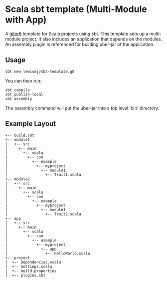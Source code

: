 # Scala sbt template (Multi-Module with App)

A [giter8][1] template for Scala projects using sbt. 
This template sets up a multi-module project. It also includes an application that depends on the modules. 
An assembly plugin is referenced for building uber-jar of the application.

## Usage

```sbt new lewismj/sbt-template.g8```

You can then run:

~~~
sbt compile
sbt publish-local
sbt assembly
~~~

The assembly command will put the uber-jar into a top level 'bin' directory.

## Example Layout

~~~
+-- build.sbt
+-- module1
|   +-- src
|     +-- main
|       +-- scala
|         +-- com
|           +-- example
|             +-- myproject
|               +-- module1
|                 +-- Trait1.scala
+-- module2
|   +-- src
|     +-- main
|       +-- scala
|         +-- com
|           +-- example
|             +-- myproject
|               +-- module1
|                 +-- Trait2.scala
+-- app
|   +-- src
|     +-- main
|       +-- scala
|         +-- com
|           +-- example
|             +-- myproject
|               +-- app
|                 +-- HelloWorld.scala
+-- project
|  +-- Dependencies.scala
|  +-- Settings.scala
|  +-- build.properties
|  +-- plugins.sbt
~~~

[1]: https://github.com/n8han/giter8
